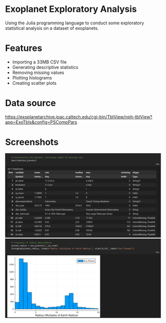 # Exoplanet Exploratory Analysis

Using the Julia programming language to conduct some exploratory statistical analysis on a dataset of exoplanets. 

# Features
- Importing a 33MB CSV file
- Generating descriptive statistics
- Removing missing values
- Plotting histograms
- Creating scatter plots

# Data source

https://exoplanetarchive.ipac.caltech.edu/cgi-bin/TblView/nph-tblView?app=ExoTbls&config=PSCompPars

# Screenshots

<img src="screenshots/describe_dataframe.png" alt="describe" width="800"/>

<img src="screenshots/exoplanet_radius_histogram.png" alt="radius_histogram" width="800"/>
